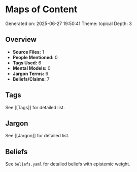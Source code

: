 # Maps of Content

Generated on: 2025-06-27 19:50:41
Theme: topical
Depth: 3

## Overview
- **Source Files:** 1
- **People Mentioned:** 0
- **Tags Used:** 6
- **Mental Models:** 0
- **Jargon Terms:** 6
- **Beliefs/Claims:** 7

## Tags
See [[Tags]] for detailed list.

## Jargon
See [[Jargon]] for detailed list.

## Beliefs
See `beliefs.yaml` for detailed beliefs with epistemic weight.

